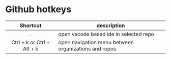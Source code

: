 # Github hotkeys

|          Shortcut           | description                                          |
| :-------------------------: | ---------------------------------------------------- |
|              .              | open vscode based ide in selected repo               |
| Ctrl + k  or Ctrl + Alt + k | open navigation menu between organizations and repos |
